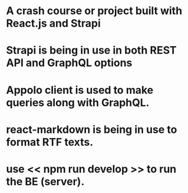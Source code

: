 # A crash course or project built with React.js and Strapi

# Strapi is being in use in both REST API and GraphQL options

# Appolo client is used to make queries along with GraphQL.

# react-markdown is being in use to format RTF texts.

# use << npm run develop >> to run the BE (server).

